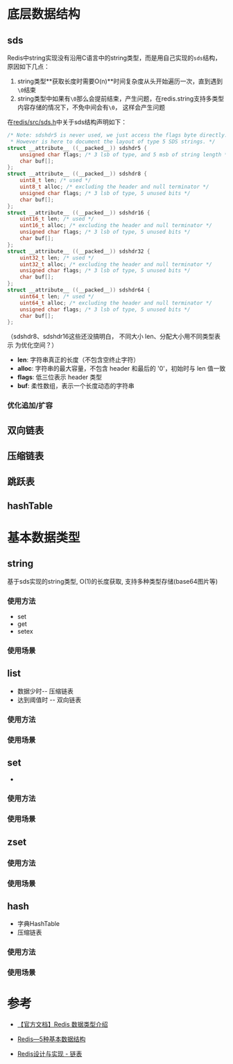 # 底层数据结构

## sds

Redis中string实现没有沿用C语言中的string类型，而是用自己实现的`sds`结构，原因如下几点：

1. string类型**获取长度时需要O(n)**时间复杂度从头开始遍历一次，直到遇到`\0`结束
2. string类型中如果有`\0`那么会提前结束，产生问题，在redis.string支持多类型内容存储的情况下，不免中间会有`\0`， 这样会产生问题

在[redis/src/sds.h](https://github.com/redis/redis/blob/unstable/src/sds.h)中关于sds结构声明如下：

```c
/* Note: sdshdr5 is never used, we just access the flags byte directly.
 * However is here to document the layout of type 5 SDS strings. */
struct __attribute__ ((__packed__)) sdshdr5 {
    unsigned char flags; /* 3 lsb of type, and 5 msb of string length */
    char buf[];
};
struct __attribute__ ((__packed__)) sdshdr8 {
    uint8_t len; /* used */
    uint8_t alloc; /* excluding the header and null terminator */
    unsigned char flags; /* 3 lsb of type, 5 unused bits */
    char buf[];
};
struct __attribute__ ((__packed__)) sdshdr16 {
    uint16_t len; /* used */
    uint16_t alloc; /* excluding the header and null terminator */
    unsigned char flags; /* 3 lsb of type, 5 unused bits */
    char buf[];
};
struct __attribute__ ((__packed__)) sdshdr32 {
    uint32_t len; /* used */
    uint32_t alloc; /* excluding the header and null terminator */
    unsigned char flags; /* 3 lsb of type, 5 unused bits */
    char buf[];
};
struct __attribute__ ((__packed__)) sdshdr64 {
    uint64_t len; /* used */
    uint64_t alloc; /* excluding the header and null terminator */
    unsigned char flags; /* 3 lsb of type, 5 unused bits */
    char buf[];
};
```

（sdshdr8、sdshdr16这些还没搞明白， 不同大小  len、分配大小用不同类型表示  为优化空间？）

- **len**: 字符串真正的长度（不包含空终止字符）
- **alloc**: 字符串的最大容量，不包含 header 和最后的 '0'，初始时与 len 值一致
- **flags**: 低三位表示 header 类型
- **buf**: 柔性数组，表示一个长度动态的字符串

### 优化追加/扩容

## 双向链表

## 压缩链表

## 跳跃表

## hashTable

# 基本数据类型

## string

基于sds实现的string类型, O(1)的长度获取, 支持多种类型存储(base64图片等)

### 使用方法

- set
- get
- setex

### 使用场景

## list

- 数据少时-- 压缩链表
- 达到阈值时 -- 双向链表

### 使用方法

### 使用场景

## set

- 

### 使用方法

### 使用场景

## zset

### 使用方法

### 使用场景

## hash

- 字典HashTable
- 压缩链表

### 使用方法

### 使用场景

 

# 参考

- [【官方文档】Redis 数据类型介绍](http://www.redis.cn/topics/data-types-intro.html)

- [Redis—5种基本数据结构](https://mp.weixin.qq.com/s/MT1tB2_7f5RuOxKhuEm1vQ)
- [Redis设计与实现 - 链表](https://redisbook.readthedocs.io/en/latest/internal-datastruct/adlist.html)